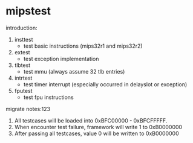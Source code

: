 # mipstest

introduction:
1. insttest
    * test basic instructions (mips32r1 and mips32r2)
2. extest
    * test exception implementation
3. tlbtest
    * test mmu (always assume 32 tlb entries)
4. intrtest
    * test timer interrupt (especially occurred in delayslot or exception)
5. fputest
    * test fpu instructions

migrate notes:123

1. All testcases will be loaded into 0xBFC00000 - 0xBFCFFFFF.
2. When encounter test failure, framework will write 1 to 0xB0000000
3. After passing all testcases, value 0 will be written to 0xB0000000
